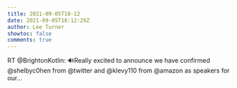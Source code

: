 ```yaml
---
title: 2021-09-05T18-12
date: 2021-09-05T18:12:29Z
author: Lee Turner
showtoc: false
comments: true
---
```


RT @BrightonKotlin: 🔊Really excited to announce we have confirmed @shelbyc0hen from @twitter and @klevy110 from @amazon as speakers for our…

